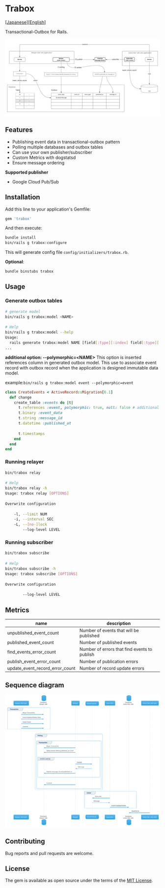 # Trabox

\[[Japanese](README.ja.md)]\[[English](README.md)]

Transactional-Outbox for Rails.

![](./docs/images/architecture.jpg)

## Features

- Publishing event data in transactional-outbox pattern
- Polling multiple databases and outbox tables
- Can use your own publisher/subscriber
- Custom Metrics with dogstatsd
- Ensure message ordering

**Supported publisher**

- Google Cloud Pub/Sub

## Installation

Add this line to your application's Gemfile:

```ruby
gem 'trabox'
```

And then execute:

```bash
bundle install
bin/rails g trabox:configure
```

This will generate config file `config/initializers/trabox.rb`.

**Optional**:

```bash
bundle binstubs trabox
```

## Usage

### Generate outbox tables

```bash
# generate model
bin/rails g trabox:model <NAME>

# Help
bin/rails g trabox:model --help
Usage:
  rails generate trabox:model NAME [field[:type][:index] field[:type][:index]] [options]
...
```

**additional option: --polymorphic=\<NAME>**
This option is inserted references column in generated outbox model.
This use to associate event record with outbox record when the application is designed immutable data model.

example:`bin/rails g trabox:model event --polymorphic=event`

```ruby
class CreateEvents < ActiveRecord::Migration[6.1]
  def change
    create_table :events do |t|
      t.references :event, polymorphic: true, null: false # additional column
      t.binary :event_data
      t.string :message_id
      t.datetime :published_at

      t.timestamps
    end
  end
end
```

### Running relayer

```bash
bin/trabox relay

# Help
bin/trabox relay -h
Usage: trabox relay [OPTIONS]

Overwrite configuration

    -l, --limit NUM
    -i, --interval SEC
    -L, --[no-]lock
        --log-level LEVEL


```

### Running subscriber

```bash
bin/trabox subscribe

# Help
bin/trabox subscribe -h
Usage: trabox subscribe [OPTIONS]

Overwrite configuration

        --log-level LEVEL
```

## Metrics

| name                            | description                                  |
| ------------------------------- | -------------------------------------------- |
| unpublished_event_count         | Number of events that will be published      |
| published_event_count           | Number of published events                   |
| find_events_error_count         | Number of errors that find events to publish |
| publish_event_error_count       | Number of publication errors                 |
| update_event_record_error_count | Number of record update errors               |

## Sequence diagram

![](./docs/images/sequence-diagram.svg)

## Contributing

Bug reports and pull requests are welcome.

## License

The gem is available as open source under the terms of the [MIT License](https://opensource.org/licenses/MIT).

